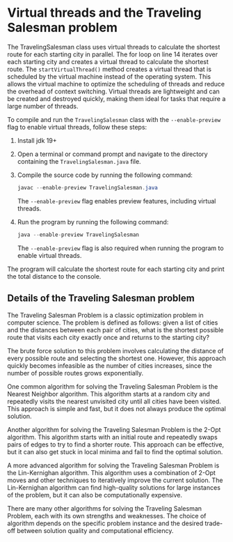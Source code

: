 # Virtual threads and the Traveling Salesman problem

The TravelingSalesman class uses virtual threads to calculate the shortest route for each starting city in parallel. The for loop on line 14 iterates over each starting city and creates a virtual thread to calculate the shortest route.
The `startVirtualThread()` method creates a virtual thread that is scheduled by the virtual machine instead of the operating system. This allows the virtual machine to optimize the scheduling of threads and reduce the overhead of context switching. Virtual threads are lightweight and can be created and destroyed quickly, making them ideal for tasks that require a large number of threads.

To compile and run the `TravelingSalesman` class with the `--enable-preview` flag to enable virtual threads, follow these steps:

1. Install jdk 19+
2. Open a terminal or command prompt and navigate to the directory containing the `TravelingSalesman.java` file.
3. Compile the source code by running the following command:

   ```java
   javac --enable-preview TravelingSalesman.java
   ```

   The `--enable-preview` flag enables preview features, including virtual threads.
   
4. Run the program by running the following command:

   ```java
   java --enable-preview TravelingSalesman
   ```

   The `--enable-preview` flag is also required when running the program to enable virtual threads.


The program will calculate the shortest route for each starting city and print the total distance to the console.

## Details of the Traveling Salesman problem

The Traveling Salesman Problem is a classic optimization problem in computer science. The problem is defined as follows: given a list of cities and the distances between each pair of cities, what is the shortest possible route that visits each city exactly once and returns to the starting city?

The brute force solution to this problem involves calculating the distance of every possible route and selecting the shortest one. However, this approach quickly becomes infeasible as the number of cities increases, since the number of possible routes grows exponentially.

One common algorithm for solving the Traveling Salesman Problem is the Nearest Neighbor algorithm. This algorithm starts at a random city and repeatedly visits the nearest unvisited city until all cities have been visited. This approach is simple and fast, but it does not always produce the optimal solution.

Another algorithm for solving the Traveling Salesman Problem is the 2-Opt algorithm. This algorithm starts with an initial route and repeatedly swaps pairs of edges to try to find a shorter route. This approach can be effective, but it can also get stuck in local minima and fail to find the optimal solution.

A more advanced algorithm for solving the Traveling Salesman Problem is the Lin-Kernighan algorithm. This algorithm uses a combination of 2-Opt moves and other techniques to iteratively improve the current solution. The Lin-Kernighan algorithm can find high-quality solutions for large instances of the problem, but it can also be computationally expensive.

There are many other algorithms for solving the Traveling Salesman Problem, each with its own strengths and weaknesses. The choice of algorithm depends on the specific problem instance and the desired trade-off between solution quality and computational efficiency.
